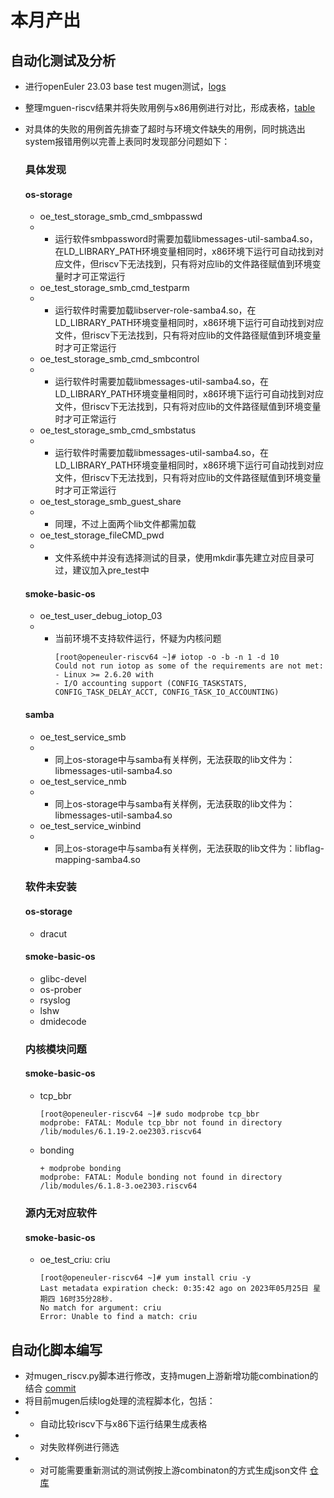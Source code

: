 # 本月产出
## 自动化测试及分析
- 进行openEuler 23.03 base test mugen测试，[logs](../openEuler-test/2303basetest/mugen-riscv/)
- 整理mguen-riscv结果并将失败用例与x86用例进行对比，形成表格，[table](../openEuler-test/2303basetest/failureCause.csv)
- 对具体的失败的用例首先排查了超时与环境文件缺失的用例，同时挑选出system报错用例以完善上表同时发现部分问题如下：
    ### 具体发现
    #### os-storage
    - oe_test_storage_smb_cmd_smbpasswd
    - - 运行软件smbpassword时需要加载libmessages-util-samba4.so，在LD_LIBRARY_PATH环境变量相同时，x86环境下运行可自动找到对应文件，但riscv下无法找到，只有将对应lib的文件路径赋值到环境变量时才可正常运行
    - oe_test_storage_smb_cmd_testparm
    - - 运行软件时需要加载libserver-role-samba4.so，在LD_LIBRARY_PATH环境变量相同时，x86环境下运行可自动找到对应文件，但riscv下无法找到，只有将对应lib的文件路径赋值到环境变量时才可正常运行
    - oe_test_storage_smb_cmd_smbcontrol
    - - 运行软件时需要加载libmessages-util-samba4.so，在LD_LIBRARY_PATH环境变量相同时，x86环境下运行可自动找到对应文件，但riscv下无法找到，只有将对应lib的文件路径赋值到环境变量时才可正常运行
    - oe_test_storage_smb_cmd_smbstatus
    - - 运行软件时需要加载libmessages-util-samba4.so，在LD_LIBRARY_PATH环境变量相同时，x86环境下运行可自动找到对应文件，但riscv下无法找到，只有将对应lib的文件路径赋值到环境变量时才可正常运行
    - oe_test_storage_smb_guest_share
    - - 同理，不过上面两个lib文件都需加载
    - oe_test_storage_fileCMD_pwd
    - - 文件系统中并没有选择测试的目录，使用mkdir事先建立对应目录可过，建议加入pre_test中
    #### smoke-basic-os
    - oe_test_user_debug_iotop_03
    - - 当前环境不支持软件运行，怀疑为内核问题
        ```
        [root@openeuler-riscv64 ~]# iotop -o -b -n 1 -d 10
        Could not run iotop as some of the requirements are not met:
        - Linux >= 2.6.20 with
        - I/O accounting support (CONFIG_TASKSTATS, CONFIG_TASK_DELAY_ACCT, CONFIG_TASK_IO_ACCOUNTING)
        ```
    #### samba
    - oe_test_service_smb
    - - 同上os-storage中与samba有关样例，无法获取的lib文件为：libmessages-util-samba4.so
    - oe_test_service_nmb
    - - 同上os-storage中与samba有关样例，无法获取的lib文件为：libmessages-util-samba4.so
    - oe_test_service_winbind   
    - - 同上os-storage中与samba有关样例，无法获取的lib文件为：libflag-mapping-samba4.so


    ### 软件未安装
    #### os-storage
    - dracut
    #### smoke-basic-os
    - glibc-devel
    - os-prober
    - rsyslog
    - lshw
    - dmidecode

    ### 内核模块问题
    #### smoke-basic-os
    - tcp_bbr
        ```
        [root@openeuler-riscv64 ~]# sudo modprobe tcp_bbr
        modprobe: FATAL: Module tcp_bbr not found in directory /lib/modules/6.1.19-2.oe2303.riscv64
        ```
    - bonding
        ```
        + modprobe bonding
        modprobe: FATAL: Module bonding not found in directory /lib/modules/6.1.8-3.oe2303.riscv64
        ```
    ### 源内无对应软件
    #### smoke-basic-os
    - oe_test_criu: criu
        ```
        [root@openeuler-riscv64 ~]# yum install criu -y
        Last metadata expiration check: 0:35:42 ago on 2023年05月25日 星期四 16时35分28秒.
        No match for argument: criu
        Error: Unable to find a match: criu
        ```

## 自动化脚本编写
- 对mugen_riscv.py脚本进行修改，支持mugen上游新增功能combination的结合 [commit](https://github.com/KotorinMinami/mugen-riscv/commit/b9de9eb6e8b57afc143946d2ad031ed602c128bd)
- 将目前mugen后续log处理的流程脚本化，包括：
- - 自动比较riscv下与x86下运行结果生成表格
- - 对失败样例进行筛选
- - 对可能需要重新测试的测试例按上游combinaton的方式生成json文件
[仓库](https://github.com/KotorinMinami/res_list)